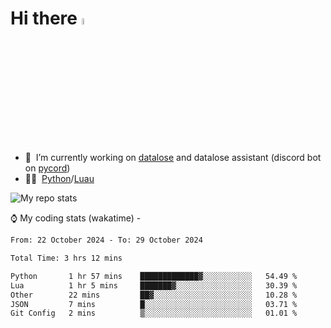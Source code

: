 # Hi there <img src="https://media.giphy.com/media/hvRJCLFzcasrR4ia7z/giphy.gif" width="5%"></a>
- 🥽 &nbsp;I’m currently working on [datalose](https://www.roblox.com/games/16971245917) and datalose assistant (discord bot on [pycord](https://github.com/Pycord-Development/pycord))
- 👨‍💻 &nbsp;[Python](https://python.org)/[Luau](https://luau.org)

<img alt="My repo stats" src="https://github-readme-stats.vercel.app/api?username=FrostX-Official&show_icons=true&theme=radical">

⌚ My coding stats (wakatime) -

<!--START_SECTION:waka-->

```txt
From: 22 October 2024 - To: 29 October 2024

Total Time: 3 hrs 12 mins

Python       1 hr 57 mins    █████████████▓░░░░░░░░░░░   54.49 %
Lua          1 hr 5 mins     ███████▓░░░░░░░░░░░░░░░░░   30.39 %
Other        22 mins         ██▓░░░░░░░░░░░░░░░░░░░░░░   10.28 %
JSON         7 mins          █░░░░░░░░░░░░░░░░░░░░░░░░   03.71 %
Git Config   2 mins          ▒░░░░░░░░░░░░░░░░░░░░░░░░   01.01 %
```

<!--END_SECTION:waka-->

